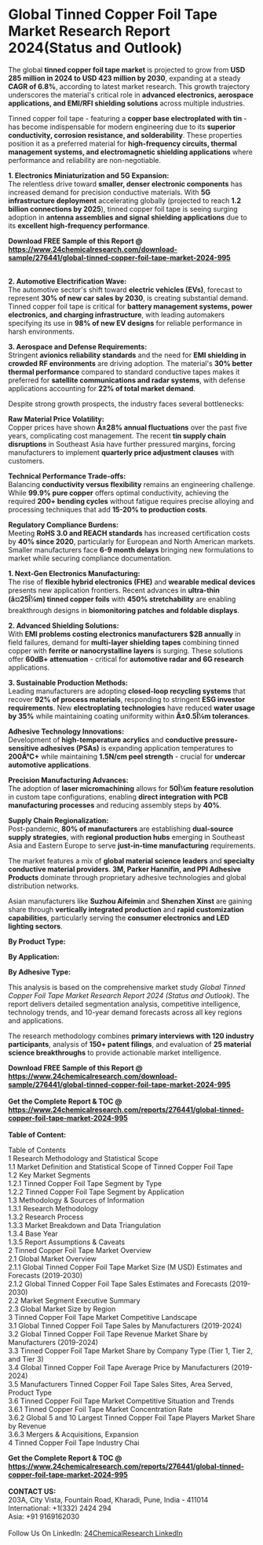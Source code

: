 <h1>Global Tinned Copper Foil Tape Market Research Report 2024(Status and Outlook)</h1><p>The global <strong>tinned copper foil tape market</strong> is projected to grow from <strong>USD 285 million in 2024 to USD 423 million by 2030</strong>, expanding at a steady <strong>CAGR of 6.8%</strong>, according to latest market research. This growth trajectory underscores the material's critical role in <strong>advanced electronics, aerospace applications, and EMI/RFI shielding solutions</strong> across multiple industries.</p><p>Tinned copper foil tape - featuring a <strong>copper base electroplated with tin</strong> - has become indispensable for modern engineering due to its <strong>superior conductivity, corrosion resistance, and solderability</strong>. These properties position it as a preferred material for <strong>high-frequency circuits, thermal management systems, and electromagnetic shielding applications</strong> where performance and reliability are non-negotiable.</p><p><strong>1. Electronics Miniaturization and 5G Expansion:</strong><br>
The relentless drive toward <strong>smaller, denser electronic components</strong> has increased demand for precision conductive materials. With <strong>5G infrastructure deployment</strong> accelerating globally (projected to reach <strong>1.2 billion connections by 2025</strong>), tinned copper foil tape is seeing surging adoption in <strong>antenna assemblies and signal shielding applications</strong> due to its <strong>excellent high-frequency performance</strong>.</p><div><b>Download FREE Sample of this Report @ 
            <a href="https://www.24chemicalresearch.com/download-sample/276441/global-tinned-copper-foil-tape-market-2024-995">
            https://www.24chemicalresearch.com/download-sample/276441/global-tinned-copper-foil-tape-market-2024-995</a></b></div><br><p><strong>2. Automotive Electrification Wave:</strong><br>
The automotive sector's shift toward <strong>electric vehicles (EVs)</strong>, forecast to represent <strong>30% of new car sales by 2030</strong>, is creating substantial demand. Tinned copper foil tape is critical for <strong>battery management systems, power electronics, and charging infrastructure</strong>, with leading automakers specifying its use in <strong>98% of new EV designs</strong> for reliable performance in harsh environments.</p><p><strong>3. Aerospace and Defense Requirements:</strong><br>
Stringent <strong>avionics reliability standards</strong> and the need for <strong>EMI shielding in crowded RF environments</strong> are driving adoption. The material's <strong>30% better thermal performance</strong> compared to standard conductive tapes makes it preferred for <strong>satellite communications and radar systems</strong>, with defense applications accounting for <strong>22% of total market demand</strong>.</p><p>Despite strong growth prospects, the industry faces several bottlenecks:</p><p><strong>Raw Material Price Volatility:</strong><br>
	Copper prices have shown <strong>Â±28% annual fluctuations</strong> over the past five years, complicating cost management. The recent <strong>tin supply chain disruptions</strong> in Southeast Asia have further pressured margins, forcing manufacturers to implement <strong>quarterly price adjustment clauses</strong> with customers.</p><p><strong>Technical Performance Trade-offs:</strong><br>
	Balancing <strong>conductivity versus flexibility</strong> remains an engineering challenge. While <strong>99.9% pure copper</strong> offers optimal conductivity, achieving the required <strong>200+ bending cycles</strong> without fatigue requires precise alloying and processing techniques that add <strong>15-20% to production costs</strong>.</p><p><strong>Regulatory Compliance Burdens:</strong><br>
	Meeting <strong>RoHS 3.0 and REACH standards</strong> has increased certification costs by <strong>40% since 2020</strong>, particularly for European and North American markets. Smaller manufacturers face <strong>6-9 month delays</strong> bringing new formulations to market while securing compliance documentation.</p><p><strong>1. Next-Gen Electronics Manufacturing:</strong><br>
The rise of <strong>flexible hybrid electronics (FHE)</strong> and <strong>wearable medical devices</strong> presents new application frontiers. Recent advances in <strong>ultra-thin (â¤25Î¼m) tinned copper foils</strong> with <strong>450% stretchability</strong> are enabling breakthrough designs in <strong>biomonitoring patches and foldable displays</strong>.</p><p><strong>2. Advanced Shielding Solutions:</strong><br>
With <strong>EMI problems costing electronics manufacturers $2B annually</strong> in field failures, demand for <strong>multi-layer shielding tapes</strong> combining tinned copper with <strong>ferrite or nanocrystalline layers</strong> is surging. These solutions offer <strong>60dB+ attenuation</strong> - critical for <strong>automotive radar and 6G research</strong> applications.</p><p><strong>3. Sustainable Production Methods:</strong><br>
Leading manufacturers are adopting <strong>closed-loop recycling systems</strong> that recover <strong>92% of process materials</strong>, responding to stringent <strong>ESG investor requirements</strong>. New <strong>electroplating technologies</strong> have reduced <strong>water usage by 35%</strong> while maintaining coating uniformity within <strong>Â±0.5Î¼m tolerances</strong>.</p><p><strong>Adhesive Technology Innovations:</strong><br>
	Development of <strong>high-temperature acrylics</strong> and <strong>conductive pressure-sensitive adhesives (PSAs)</strong> is expanding application temperatures to <strong>200Â°C+</strong> while maintaining <strong>1.5N/cm peel strength</strong> - crucial for <strong>undercar automotive applications</strong>.</p><p><strong>Precision Manufacturing Advances:</strong><br>
	The adoption of <strong>laser micromachining</strong> allows for <strong>50Î¼m feature resolution</strong> in custom tape configurations, enabling <strong>direct integration with PCB manufacturing processes</strong> and reducing assembly steps by <strong>40%</strong>.</p><p><strong>Supply Chain Regionalization:</strong><br>
	Post-pandemic, <strong>80% of manufacturers</strong> are establishing <strong>dual-source supply strategies</strong>, with <strong>regional production hubs</strong> emerging in Southeast Asia and Eastern Europe to serve <strong>just-in-time manufacturing</strong> requirements.</p><p>The market features a mix of <strong>global material science leaders</strong> and <strong>specialty conductive material providers</strong>. <strong>3M, Parker Hannifin, and PPI Adhesive Products</strong> dominate through proprietary adhesive technologies and global distribution networks.</p><p>Asian manufacturers like <strong>Suzhou Aifeimin</strong> and <strong>Shenzhen Xinst</strong> are gaining share through <strong>vertically integrated production</strong> and <strong>rapid customization capabilities</strong>, particularly serving the <strong>consumer electronics and LED lighting sectors</strong>.</p><p><strong>By Product Type:</strong></p><p><strong>By Application:</strong></p><p><strong>By Adhesive Type:</strong></p><p>This analysis is based on the comprehensive market study <em>Global Tinned Copper Foil Tape Market Research Report 2024 (Status and Outlook)</em>. The report delivers detailed segmentation analysis, competitive intelligence, technology trends, and 10-year demand forecasts across all key regions and applications.</p><p>The research methodology combines <strong>primary interviews with 120 industry participants</strong>, analysis of <strong>150+ patent filings</strong>, and evaluation of <strong>25 material science breakthroughs</strong> to provide actionable market intelligence.</p><div><b>Download FREE Sample of this Report @ 
            <a href="https://www.24chemicalresearch.com/download-sample/276441/global-tinned-copper-foil-tape-market-2024-995">
            https://www.24chemicalresearch.com/download-sample/276441/global-tinned-copper-foil-tape-market-2024-995</a></b></div><br><div><b>Get the Complete Report & TOC @ 
            <a href="https://www.24chemicalresearch.com/reports/276441/global-tinned-copper-foil-tape-market-2024-995">
            https://www.24chemicalresearch.com/reports/276441/global-tinned-copper-foil-tape-market-2024-995</a></b></div><br>
            <b>Table of Content:</b><p>Table of Contents<br />
1 Research Methodology and Statistical Scope<br />
1.1 Market Definition and Statistical Scope of Tinned Copper Foil Tape<br />
1.2 Key Market Segments<br />
1.2.1 Tinned Copper Foil Tape Segment by Type<br />
1.2.2 Tinned Copper Foil Tape Segment by Application<br />
1.3 Methodology & Sources of Information<br />
1.3.1 Research Methodology<br />
1.3.2 Research Process<br />
1.3.3 Market Breakdown and Data Triangulation<br />
1.3.4 Base Year<br />
1.3.5 Report Assumptions & Caveats<br />
2 Tinned Copper Foil Tape Market Overview<br />
2.1 Global Market Overview<br />
2.1.1 Global Tinned Copper Foil Tape Market Size (M USD) Estimates and Forecasts (2019-2030)<br />
2.1.2 Global Tinned Copper Foil Tape Sales Estimates and Forecasts (2019-2030)<br />
2.2 Market Segment Executive Summary<br />
2.3 Global Market Size by Region<br />
3 Tinned Copper Foil Tape Market Competitive Landscape<br />
3.1 Global Tinned Copper Foil Tape Sales by Manufacturers (2019-2024)<br />
3.2 Global Tinned Copper Foil Tape Revenue Market Share by Manufacturers (2019-2024)<br />
3.3 Tinned Copper Foil Tape Market Share by Company Type (Tier 1, Tier 2, and Tier 3)<br />
3.4 Global Tinned Copper Foil Tape Average Price by Manufacturers (2019-2024)<br />
3.5 Manufacturers Tinned Copper Foil Tape Sales Sites, Area Served, Product Type<br />
3.6 Tinned Copper Foil Tape Market Competitive Situation and Trends<br />
3.6.1 Tinned Copper Foil Tape Market Concentration Rate<br />
3.6.2 Global 5 and 10 Largest Tinned Copper Foil Tape Players Market Share by Revenue<br />
3.6.3 Mergers & Acquisitions, Expansion<br />
4 Tinned Copper Foil Tape Industry Chai</p><div><b>Get the Complete Report & TOC @ 
            <a href="https://www.24chemicalresearch.com/reports/276441/global-tinned-copper-foil-tape-market-2024-995">
            https://www.24chemicalresearch.com/reports/276441/global-tinned-copper-foil-tape-market-2024-995</a></b></div><br><b>CONTACT US:</b><br>
            203A, City Vista, Fountain Road, Kharadi, Pune, India - 411014<br>
            International: +1(332) 2424 294<br>
            Asia: +91 9169162030 <br><br>
            Follow Us On LinkedIn: <a href="https://www.linkedin.com/company/24chemicalresearch/">24ChemicalResearch LinkedIn</a>